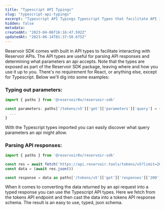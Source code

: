 ```yaml
---
title: "Typescript API Typings"
slug: "typescript-api-typings"
excerpt: "Typescript API Typings Typescript Types that facilitate API interaction"
hidden: false
metadata: 
createdAt: "2023-04-06T16:16:47.592Z"
updatedAt: "2023-06-14T01:37:58.675Z"
---
```

Reservoir SDK comes with built in API types to facilitate interacting with Reservoir APIs. The API types are useful for parsing API responses and determining what parameters an api accepts. Note that the types are exposed as part of the Reservoir SDK package, leaving where and how you use it up to you. There's no requirement for React, or anything else, except for Typescript. Below we'll dig into some examples:

### Typing out parameters:

```typescript
import { paths } from '@reservoir0x/reservoir-sdk'

const parameters: paths['/tokens/v5']['get']['parameters']['query'] = {
  ...
}

```



With the Typescript types imported you can easily discover what query parameters an api might allow. 

### Parsing API responses:

```typescript
import { paths } from '@reservoir0x/reservoir-sdk'

const res = await fetch('https://api.reservoir.tools/tokens/v5?limit=20&collection=0xbc4ca0eda7647a8ab7c2061c2e118a18a936f13d')
const data = (await res.json())

const response = data as paths['/tokens/v5']['get']['responses']['200']['schema']

```



When it comes to converting the data returned by an api request into a typed response you can use the Typescript API types. Here we fetch from the tokens API endpoint and then cast the data into a tokens API response schema. The result is an easy to use, typed, json schema.